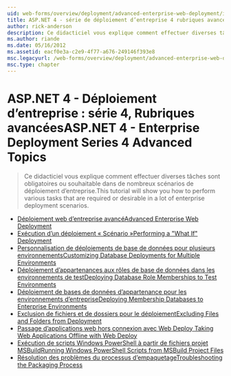 ```yaml
---
uid: web-forms/overview/deployment/advanced-enterprise-web-deployment/index
title: ASP.NET 4 - série de déploiement d’entreprise 4 rubriques avancées | Microsoft Docs
author: rick-anderson
description: Ce didacticiel vous explique comment effectuer diverses tâches sont obligatoires ou souhaitable dans de nombreux scénarios de déploiement d’entreprise.
ms.author: riande
ms.date: 05/16/2012
ms.assetid: eacf0e3a-c2e9-4f77-a676-249146f393e8
msc.legacyurl: /web-forms/overview/deployment/advanced-enterprise-web-deployment
msc.type: chapter
---
```

<a name="aspnet-4---enterprise-deployment-series-4-advanced-topics"></a><span data-ttu-id="53332-103">ASP.NET 4 - Déploiement d’entreprise : série 4, Rubriques avancées</span><span class="sxs-lookup"><span data-stu-id="53332-103">ASP.NET 4 - Enterprise Deployment Series 4 Advanced Topics</span></span>
====================
> <span data-ttu-id="53332-104">Ce didacticiel vous explique comment effectuer diverses tâches sont obligatoires ou souhaitable dans de nombreux scénarios de déploiement d’entreprise.</span><span class="sxs-lookup"><span data-stu-id="53332-104">This tutorial will show you how to perform various tasks that are required or desirable in a lot of enterprise deployment scenarios.</span></span>


- [<span data-ttu-id="53332-105">Déploiement web d’entreprise avancé</span><span class="sxs-lookup"><span data-stu-id="53332-105">Advanced Enterprise Web Deployment</span></span>](advanced-enterprise-web-deployment.md)
- [<span data-ttu-id="53332-106">Exécution d’un déploiement « Scénario »</span><span class="sxs-lookup"><span data-stu-id="53332-106">Performing a "What If" Deployment</span></span>](performing-a-what-if-deployment.md)
- [<span data-ttu-id="53332-107">Personnalisation de déploiements de base de données pour plusieurs environnements</span><span class="sxs-lookup"><span data-stu-id="53332-107">Customizing Database Deployments for Multiple Environments</span></span>](customizing-database-deployments-for-multiple-environments.md)
- [<span data-ttu-id="53332-108">Déploiement d’appartenances aux rôles de base de données dans les environnements de test</span><span class="sxs-lookup"><span data-stu-id="53332-108">Deploying Database Role Memberships to Test Environments</span></span>](deploying-database-role-memberships-to-test-environments.md)
- [<span data-ttu-id="53332-109">Déploiement de bases de données d’appartenance pour les environnements d’entreprise</span><span class="sxs-lookup"><span data-stu-id="53332-109">Deploying Membership Databases to Enterprise Environments</span></span>](deploying-membership-databases-to-enterprise-environments.md)
- [<span data-ttu-id="53332-110">Exclusion de fichiers et de dossiers pour le déploiement</span><span class="sxs-lookup"><span data-stu-id="53332-110">Excluding Files and Folders from Deployment</span></span>](excluding-files-and-folders-from-deployment.md)
- [<span data-ttu-id="53332-111">Passage d’applications web hors connexion avec Web Deploy </span><span class="sxs-lookup"><span data-stu-id="53332-111">Taking Web Applications Offline with Web Deploy</span></span>](taking-web-applications-offline-with-web-deploy.md)
- [<span data-ttu-id="53332-112">Exécution de scripts Windows PowerShell à partir de fichiers projet MSBuild</span><span class="sxs-lookup"><span data-stu-id="53332-112">Running Windows PowerShell Scripts from MSBuild Project Files</span></span>](running-windows-powershell-scripts-from-msbuild-project-files.md)
- [<span data-ttu-id="53332-113">Résolution des problèmes du processus d’empaquetage</span><span class="sxs-lookup"><span data-stu-id="53332-113">Troubleshooting the Packaging Process</span></span>](troubleshooting-the-packaging-process.md)

